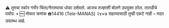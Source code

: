 ⚠️ तुमचा स्कोर गंभीर चिंता/नैराश्याचा धोका दर्शवतो.
आजच तज्ज्ञाशी बोलणे उपयुक्त ठरेल.
तातडीचे पर्याय:
• 🆓 मोफत क्रमांक ☎️14416 (Tele-MANAS) २४×७ सहाय्यासाठी
तुम्ही एकटे नाही – मदत उपलब्ध आहे.
